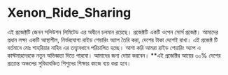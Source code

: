 # Xenon_Ride_Sharing
এই প্রজেক্টটি জেনন সলিউশন লিমিটেড এর অধীনে চলমান রয়েছে। প্রজেক্টটি একটি ওপেন সোর্স প্রজেক্ট।
আমাদের প্রধান লক্ষ্য একটি আস্থাশীল, নির্ভরযোগ্য রাইড শেয়ারিং অ্যাপ তৈরি করা, দেশের টাকা দেশেই রাখা।
এই প্রজেক্ট টি বর্তমানে মোঃ শাহরিয়ার নাহিদ এর তত্ত্বাবধানে পরিচালিত হচ্ছে। 
আশা করি আমরা রাইড শেয়ারিং অ্যাপ এ কাস্টমারদেরকে নতুন অভিজ্ঞতা দিতে পারবো। আমাদের জন্য দোয়া করবেন।
**এই প্রজেক্টির আয়ের ৩০% দেশের প্রত্যান্ত অঞ্চলের সুবিধাবঞ্চিত শিশুদের শিক্ষার কাজে ব্যয় করা হবে।
